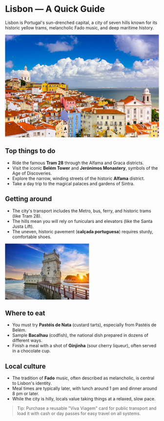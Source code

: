 # Lisbon — A Quick Guide

Lisbon is Portugal's sun-drenched capital, a city of seven hills known for its historic yellow trams, melancholic Fado music, and deep maritime history.

![Lisbon Cityscape](/images/lisbon-city.jpg)

## Top things to do
- Ride the famous **Tram 28** through the Alfama and Graca districts.
- Visit the iconic **Belém Tower** and **Jerónimos Monastery**, symbols of the Age of Discoveries.
- Explore the narrow, winding streets of the historic **Alfama** district.
- Take a day trip to the magical palaces and gardens of Sintra.

## Getting around
- The city's transport includes the Metro, bus, ferry, and historic trams (like Tram 28).
- The hills mean you will rely on funiculars and elevators (like the Santa Justa Lift).
- The uneven, historic pavement (**calçada portuguesa**) requires sturdy, comfortable shoes.

![Belém Tower](/images/lisbon-belem.jpg)

## Where to eat
- You must try **Pastéis de Nata** (custard tarts), especially from Pastéis de Belém.
- Sample **Bacalhau** (codfish), the national dish prepared in dozens of different ways.
- Finish a meal with a shot of **Ginjinha** (sour cherry liqueur), often served in a chocolate cup.

## Local culture
- The tradition of **Fado** music, often described as melancholic, is central to Lisbon's identity.
- Meal times are typically later, with lunch around 1 pm and dinner around 8 pm or later.
- While the city is hilly, locals value taking things at a relaxed, slow pace.

> Tip: Purchase a reusable "Viva Viagem" card for public transport and load it with cash or day passes for easy travel on all systems.